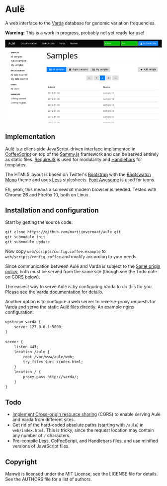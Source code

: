 Aulë
====

A web interface to the [Varda](https://github.com/martijnvermaat/varda)
database for genomic variation frequencies.

**Warning:** This is a work in progress, probably not yet ready for use!

![Screenshot](screenshot.png)


Implementation
--------------

Aulë is a client-side JavaScript-driven interface implemented in
[CoffeeScript](http://coffeescript.org/) on top of the
[Sammy.js](http://sammyjs.org/) framework and can be served entirely as
static files. [RequireJS](http://requirejs.org/) is used for modularity and
[Handlebars](http://handlebarsjs.com/) for templates.

The HTML5 layout is based on Twitter's
[Bootstrap](http://twitter.github.com/bootstrap/) with the
[Bootswatch Mono](http://bootswatch.com/cosmo/) theme and uses
[Less](http://lesscss.org/)
stylesheets. [Font Awesome](http://fortawesome.github.io/Font-Awesome/) is
used for icons.

Eh, yeah, this means a somewhat modern browser is needed. Tested with Chrome
26 and Firefox 10, both on Linux.


Installation and configuration
------------------------------

Start by getting the source code:

    git clone https://github.com/martijnvermaat/aule.git
    git submodule init
    git submodule update

Now copy `web/scripts/config.coffee.example` to `web/scripts/config.coffee`
and modify according to your needs.

Since communication between Aulë and Varda is subject to the
[Same origin policy](http://en.wikipedia.org/wiki/Same_origin_policy), both
must be served from the same site (though see the Todo note on CORS below).

The easiest way to serve Aulë is by configuring Varda to do this for
you. Please see the
[Varda documentation](https://varda.readthedocs.org/en/latest/config.html#http-server-settings)
for details.

Another option is to configure a web server to reverse-proxy requests for
Varda and serve the static Aulë files directly. An example
[nginx](http://nginx.org/) configuration:

    upstream varda {
        server 127.0.0.1:5000;
    }

    server {
        listen 443;
        location /aule {
            root /var/www/aule/web;
            try_files $uri /index.html;
        }
        location / {
            proxy_pass http://varda/;
        }
    }


Todo
----

* [Implement Cross-origin resource sharing](http://en.wikipedia.org/wiki/Cross-origin_resource_sharing)
  (CORS) to enable serving Aulë and Varda from different sites.
* Get rid of the hard-coded absolute paths (starting with `/aule`) in
  `web/index.html`. This is tricky, since the request location may contain any
  number of `/` characters.
* Pre-compile Less, CoffeeScript, and Handlebars files, and use minified
  versions of JavaScript files.


Copyright
---------

Manwë is licensed under the MIT License, see the LICENSE file for details. See
the AUTHORS file for a list of authors.

